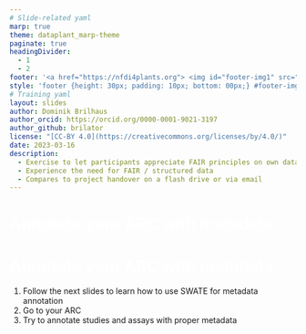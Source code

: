 ```yaml
---
# Slide-related yaml
marp: true
theme: dataplant_marp-theme
paginate: true
headingDivider: 
  - 1
  - 2
footer: '<a href="https://nfdi4plants.org"> <img id="footer-img1" src="../../images/_logos/DataPLANT/DataPLANT_logo_square_bg_transparent.svg"></a> <a href="https://creativecommons.org/licenses/by/4.0/"><img id="footer-img2" src="../../images/_logos/CreativeCommons/by.svg"> </a>'
style: 'footer {height: 30px; padding: 10px; bottom: 00px;} #footer-img1 {height: 30px; padding-left: 0px;} #footer-img2 {height: 20px; padding-left: 20px; opacity: 0.5;}'
# Training yaml
layout: slides
author: Dominik Brilhaus
author_orcid: https://orcid.org/0000-0001-9021-3197
author_github: brilator
license: "[CC-BY 4.0](https://creativecommons.org/licenses/by/4.0/)"
date: 2023-03-16
description: 
  - Exercise to let participants appreciate FAIR principles on own data
  - Experience the need for FAIR / structured data
  - Compares to project handover on a flash drive or via email
---
```


# Annotate your ARC with metadata

<style scoped>
h1{
  color: white;
}
section {
  text-align: center;
  background-color: #c21f3a;
}
section::after {
  display: none;
}
footer {
  display: none;
}
</style>

<!-- ################# -->
<!-- Source to slide(s) -->
<!-- ../../bricks/exercise_FAIRProject_SWATE-title.md -->
<!-- ################# -->


# Annotate your ARC with metadata

1. Follow the next slides to learn how to use SWATE for metadata annotation
2. Go to your ARC
3. Try to annotate studies and assays with proper metadata

<!-- ################# -->
<!-- Source to slide(s) -->
<!-- ../../bricks/exercise_FAIRProject_SWATE-Annotate.md -->
<!-- ################# -->

